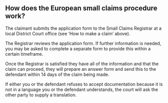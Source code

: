 ##  How does the European small claims procedure work?

The claimant submits the application form to the Small Claims Registrar at a
local District Court office (see ‘How to make a claim’ above).

The Registrar reviews the application form. If further information is needed,
you may be asked to complete a separate form to provide this within a certain
timeframe.

Once the Registrar is satisfied they have all of the information and that the
claim can proceed, they will prepare an answer form and send this to the
defendant within 14 days of the claim being made.

If either you or the defendant refuses to accept documentation because it is
not in a language you or the defendant understands, the court will ask the
other party to supply a translation.
